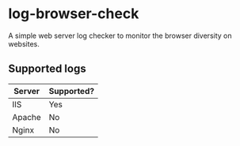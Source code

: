 # log-browser-check

A simple web server log checker to monitor the browser diversity on websites.

## Supported logs

Server | Supported?
------ | ----------
IIS    | Yes
Apache | No
Nginx  | No
